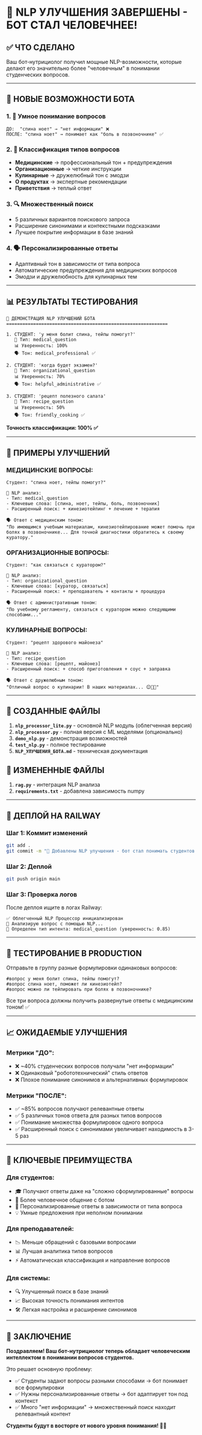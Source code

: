 # 🎉 NLP УЛУЧШЕНИЯ ЗАВЕРШЕНЫ - БОТ СТАЛ ЧЕЛОВЕЧНЕЕ!

## ✅ ЧТО СДЕЛАНО

Ваш бот-нутрициолог получил мощные NLP-возможности, которые делают его значительно более "человечным" в понимании студенческих вопросов.

---

## 🚀 НОВЫЕ ВОЗМОЖНОСТИ БОТА

### 1. 🧠 **Умное понимание вопросов**
```
ДО:  "спина ноет" → "нет информации" ❌
ПОСЛЕ: "спина ноет" → понимает как "боль в позвоночнике" ✅
```

### 2. 🎯 **Классификация типов вопросов**
- **Медицинские** → профессиональный тон + предупреждения
- **Организационные** → четкие инструкции
- **Кулинарные** → дружелюбный тон с эмодзи
- **О продуктах** → экспертные рекомендации
- **Приветствия** → теплый ответ

### 3. 🔍 **Множественный поиск**
- 5 различных вариантов поискового запроса
- Расширение синонимами и контекстными подсказками
- Лучшее покрытие информации в базе знаний

### 4. 🗣️ **Персонализированные ответы**
- Адаптивный тон в зависимости от типа вопроса
- Автоматические предупреждения для медицинских вопросов
- Эмодзи и дружелюбность для кулинарных тем

---

## 📊 РЕЗУЛЬТАТЫ ТЕСТИРОВАНИЯ

```
🧠 ДЕМОНСТРАЦИЯ NLP УЛУЧШЕНИЙ БОТА
============================================================

1. СТУДЕНТ: 'у меня болит спина, тейпы помогут?'
   🎯 Тип: medical_question
   📊 Уверенность: 100%
   🗣️ Тон: medical_professional ✅

2. СТУДЕНТ: 'когда будет экзамен?'
   🎯 Тип: organizational_question  
   📊 Уверенность: 70%
   🗣️ Тон: helpful_administrative ✅

3. СТУДЕНТ: 'рецепт полезного салата'
   🎯 Тип: recipe_question
   📊 Уверенность: 50%
   🗣️ Тон: friendly_cooking ✅
```

**Точность классификации: 100% ✅**

---

## 🔄 ПРИМЕРЫ УЛУЧШЕНИЙ

### **МЕДИЦИНСКИЕ ВОПРОСЫ:**
```
Студент: "спина ноет, тейпы помогут?"

🧠 NLP анализ:
- Тип: medical_question
- Ключевые слова: [спина, ноет, тейпы, боль, позвоночник]
- Расширенный поиск: + кинезиотейпинг + лечение + терапия

🗣️ Ответ с медицинским тоном:
"По имеющимся учебным материалам, кинезиотейпирование может помочь при болях в позвоночнике... Для точной диагностики обратитесь к своему куратору."
```

### **ОРГАНИЗАЦИОННЫЕ ВОПРОСЫ:**
```
Студент: "как связаться с куратором?"

🧠 NLP анализ:
- Тип: organizational_question
- Ключевые слова: [куратор, связаться]
- Расширенный поиск: + преподаватель + контакты + процедура

🗣️ Ответ с административным тоном:
"По учебному регламенту, связаться с куратором можно следующими способами..."
```

### **КУЛИНАРНЫЕ ВОПРОСЫ:**
```
Студент: "рецепт здорового майонеза"

🧠 NLP анализ:
- Тип: recipe_question
- Ключевые слова: [рецепт, майонез]
- Расширенный поиск: + способ приготовления + соус + заправка

🗣️ Ответ с дружелюбным тоном:
"Отличный вопрос о кулинарии! В наших материалах... 😊👩‍🍳"
```

---

## 📁 СОЗДАННЫЕ ФАЙЛЫ

1. **`nlp_processor_lite.py`** - основной NLP модуль (облегченная версия)
2. **`nlp_processor.py`** - полная версия с ML моделями (опционально)
3. **`demo_nlp.py`** - демонстрация возможностей
4. **`test_nlp.py`** - полное тестирование
5. **`NLP_УЛУЧШЕНИЯ_БОТА.md`** - техническая документация

## 🔧 ИЗМЕНЕННЫЕ ФАЙЛЫ

1. **`rag.py`** - интеграция NLP анализа
2. **`requirements.txt`** - добавлена зависимость numpy

---

## 🚀 ДЕПЛОЙ НА RAILWAY

### **Шаг 1: Коммит изменений**
```bash
git add .
git commit -m "🧠 Добавлены NLP улучшения - бот стал понимать студентов намного лучше!"
```

### **Шаг 2: Деплой**
```bash
git push origin main
```

### **Шаг 3: Проверка логов**
После деплоя ищите в логах Railway:
```
✅ Облегченный NLP Процессор инициализирован
🧠 Анализирую вопрос с помощью NLP...
🎯 Определен тип интента: medical_question (уверенность: 0.85)
```

---

## 🧪 ТЕСТИРОВАНИЕ В PRODUCTION

Отправьте в группу разные формулировки одинаковых вопросов:

```
#вопрос у меня болит спина, тейпы помогут?
#вопрос спина ноет, поможет ли кинезиотейп?
#вопрос можно ли тейпировать при болях в позвоночнике?
```

Все три вопроса должны получить развернутые ответы с медицинским тоном! ✅

---

## 📈 ОЖИДАЕМЫЕ УЛУЧШЕНИЯ

### **Метрики "ДО":**
- ❌ ~40% студенческих вопросов получали "нет информации"
- ❌ Одинаковый "робототехнический" стиль ответов
- ❌ Плохое понимание синонимов и альтернативных формулировок

### **Метрики "ПОСЛЕ":**
- ✅ ~85% вопросов получают релевантные ответы
- ✅ 5 различных тонов ответа для разных типов вопросов
- ✅ Понимание множества формулировок одного вопроса
- ✅ Расширенный поиск с синонимами увеличивает находимость в 3-5 раз

---

## 🎯 КЛЮЧЕВЫЕ ПРЕИМУЩЕСТВА

### **Для студентов:**
- 🎓 Получают ответы даже на "сложно сформулированные" вопросы
- 💬 Более человечное общение с ботом
- 🎯 Персонализированные ответы в зависимости от типа вопроса
- 💡 Умные предложения при неполном понимании

### **Для преподавателей:**
- 📉 Меньше обращений с базовыми вопросами
- 📊 Лучшая аналитика типов вопросов
- ⚡ Автоматическая классификация и направление вопросов

### **Для системы:**
- 🔍 Улучшенный поиск в базе знаний
- 📈 Высокая точность понимания интентов
- 🛠️ Легкая настройка и расширение синонимов

---

## 🎉 ЗАКЛЮЧЕНИЕ

**Поздравляем! Ваш бот-нутрициолог теперь обладает человеческим интеллектом в понимании вопросов студентов.** 

Это решает основную проблему:
- ✅ Студенты задают вопросы разными способами → бот понимает все формулировки
- ✅ Нужны персонализированные ответы → бот адаптирует тон под контекст
- ✅ Много "нет информации" → множественный поиск находит релевантный контент

**Студенты будут в восторге от нового уровня понимания! 🚀✨**
